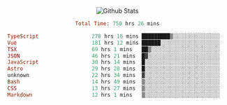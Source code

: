 <!DOCTYPE html>
<body>
<div align="center">
  
  ![Github Stats](https://github-readme-stats.vercel.app/api?username=verycrunchy&show_icons=true&theme=radical)

<!--START_SECTION:waka-->

```ruby
Total Time: 750 hrs 26 mins

TypeScript                 278 hrs 16 mins █████████▒░░░░░░░░░░░░░░░   37.09 %
Vue                        181 hrs 12 mins ██████░░░░░░░░░░░░░░░░░░░   24.15 %
TSX                        69 hrs 1 mins   ██▒░░░░░░░░░░░░░░░░░░░░░░   09.20 %
JSON                       46 hrs 21 mins  █▓░░░░░░░░░░░░░░░░░░░░░░░   06.18 %
JavaScript                 30 hrs 14 mins  █░░░░░░░░░░░░░░░░░░░░░░░░   04.03 %
Astro                      29 hrs 28 mins  █░░░░░░░░░░░░░░░░░░░░░░░░   03.93 %
unknown                    22 hrs 34 mins  ▓░░░░░░░░░░░░░░░░░░░░░░░░   03.01 %
Bash                       14 hrs 49 mins  ▒░░░░░░░░░░░░░░░░░░░░░░░░   01.98 %
CSS                        13 hrs 27 mins  ▒░░░░░░░░░░░░░░░░░░░░░░░░   01.79 %
Markdown                   12 hrs 1 mins   ▒░░░░░░░░░░░░░░░░░░░░░░░░   01.60 %
```

<!--END_SECTION:waka-->
</div>
</body>
</html>

